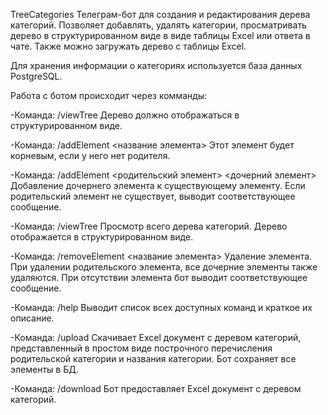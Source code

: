 TreeCategories
Телеграм-бот для создания и редактирования дерева категорий. Позволяет добавлять,  удалять категории, просматривать дерево в структурированном виде в виде таблицы Excel или ответа в чате. Также можно загружать дерево с таблицы Excel.

Для хранения информации о категориях используется база данных
  PostgreSQL.



Работа с ботом происходит через комманды:

-Команда: /viewTree
Дерево должно отображаться в структурированном виде.

-Команда: /addElement <название элемента>
Этот элемент будет корневым, если у него нет родителя.

-Команда: /addElement <родительский элемент> <дочерний элемент>
Добавление дочернего элемента к существующему элементу.
Если родительский элемент не существует, выводит соответствующее
сообщение.

-Команда: /viewTree
Просмотр всего дерева категорий.
Дерево отображается в структурированном виде.

-Команда: /removeElement <название элемента>
Удаление элемента.
При удалении родительского элемента, все дочерние элементы также
удаляются. При отсутствии элемента бот выводит соответствующее сообщение.

-Команда: /help
Выводит список всех доступных команд и краткое их описание.

-Команда: /upload
Скачивает Excel документ с деревом категорий, представленный в простом виде построчного перечисления родительской категории и названия категории. Бот сохраняет все элементы в БД.

-Команда: /download
Бот предоставляет Excel документ с деревом категорий.